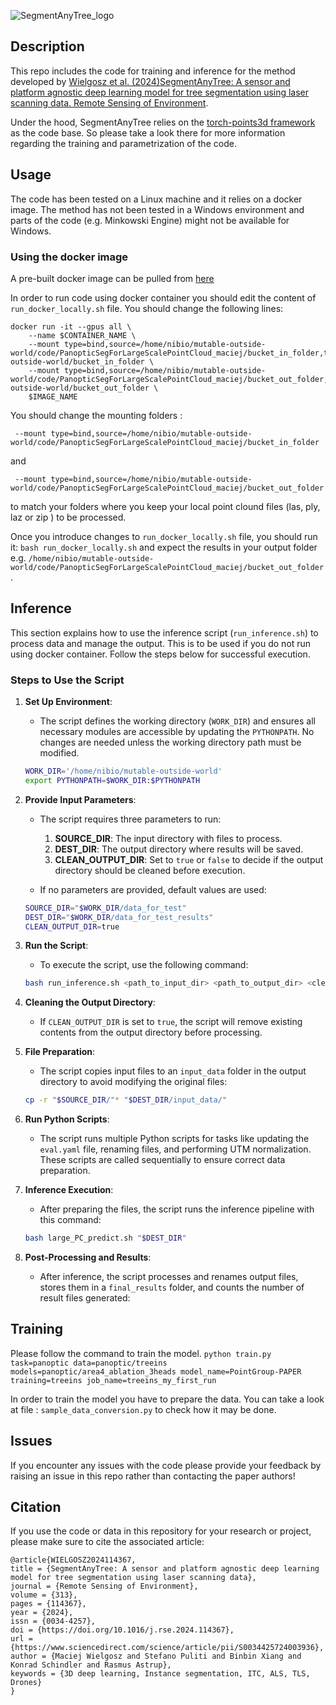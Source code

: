  
![SegmentAnyTree_logo](https://github.com/user-attachments/assets/8849a4b2-3bb3-4c6d-b1f1-13f91efc0936)

## Description
This repo includes the code for training and inference for the method developed by [Wielgosz et al. (2024)SegmentAnyTree: A sensor and platform agnostic deep learning model for tree segmentation using laser scanning data. Remote Sensing of Environment](https://www.sciencedirect.com/science/article/pii/S0034425724003936). 

Under the hood, SegmentAnyTree relies on the [torch-points3d framework](https://github.com/torch-points3d/torch-points3d) as the code base. So please take a look there for more information regarding the training and parametrization of the code.

## Usage
The code has been tested on a Linux machine and it relies on a docker image. The method has not been tested in a Windows environment and parts of the code (e.g. Minkowski Engine) might not be available for Windows.

### Using the docker image

A pre-built docker image can be pulled from [here](https://hub.docker.com/repository/docker/donaldmaen/segment-any-tree/general)

In order to run code using docker container you should edit the content of `run_docker_locally.sh` file.  You should change the following lines:
```
docker run -it --gpus all \
    --name $CONTAINER_NAME \
    --mount type=bind,source=/home/nibio/mutable-outside-world/code/PanopticSegForLargeScalePointCloud_maciej/bucket_in_folder,target=/home/nibio/mutable-outside-world/bucket_in_folder \
    --mount type=bind,source=/home/nibio/mutable-outside-world/code/PanopticSegForLargeScalePointCloud_maciej/bucket_out_folder,target=/home/nibio/mutable-outside-world/bucket_out_folder \
    $IMAGE_NAME
```

You should change the mounting folders : 
```
 --mount type=bind,source=/home/nibio/mutable-outside-world/code/PanopticSegForLargeScalePointCloud_maciej/bucket_in_folder
```
and 
```
 --mount type=bind,source=/home/nibio/mutable-outside-world/code/PanopticSegForLargeScalePointCloud_maciej/bucket_out_folder
```
to match your folders where you keep your local point clound files (las, ply, laz or zip ) to be processed. 

Once you introduce changes to `run_docker_locally.sh` file, you should run it: `bash run_docker_locally.sh` and expect the results in your output folder e.g. `/home/nibio/mutable-outside-world/code/PanopticSegForLargeScalePointCloud_maciej/bucket_out_folder`.


## Inference
This section explains how to use the inference script (`run_inference.sh`) to process data and manage the output. This is to be used if you do not run using docker container.
Follow the steps below for successful execution. 

### Steps to Use the Script

1. **Set Up Environment**:
   - The script defines the working directory (`WORK_DIR`) and ensures all necessary modules are accessible by updating the `PYTHONPATH`. No changes are needed unless the working directory path must be modified.
   ```bash
   WORK_DIR='/home/nibio/mutable-outside-world'
   export PYTHONPATH=$WORK_DIR:$PYTHONPATH
   ```

2. **Provide Input Parameters**:
   - The script requires three parameters to run:
     1. **SOURCE_DIR**: The input directory with files to process.
     2. **DEST_DIR**: The output directory where results will be saved.
     3. **CLEAN_OUTPUT_DIR**: Set to `true` or `false` to decide if the output directory should be cleaned before execution.

   - If no parameters are provided, default values are used:
   ```bash
   SOURCE_DIR="$WORK_DIR/data_for_test"
   DEST_DIR="$WORK_DIR/data_for_test_results"
   CLEAN_OUTPUT_DIR=true
   ```

3. **Run the Script**:
   - To execute the script, use the following command:
   ```bash
   bash run_inference.sh <path_to_input_dir> <path_to_output_dir> <clean_output_dir>
   ```

4. **Cleaning the Output Directory**:
   - If `CLEAN_OUTPUT_DIR` is set to `true`, the script will remove existing contents from the output directory before processing.

5. **File Preparation**:
   - The script copies input files to an `input_data` folder in the output directory to avoid modifying the original files:
   ```bash
   cp -r "$SOURCE_DIR/"* "$DEST_DIR/input_data/"
   ```

6. **Run Python Scripts**:
   - The script runs multiple Python scripts for tasks like updating the `eval.yaml` file, renaming files, and performing UTM normalization. These scripts are called sequentially to ensure correct data preparation.

7. **Inference Execution**:
   - After preparing the files, the script runs the inference pipeline with this command:
   ```bash
   bash large_PC_predict.sh "$DEST_DIR"
   ```

8. **Post-Processing and Results**:
   - After inference, the script processes and renames output files, stores them in a `final_results` folder, and counts the number of result files generated:
 


## Training
Please follow the command to train the model.
`python train.py task=panoptic data=panoptic/treeins models=panoptic/area4_ablation_3heads model_name=PointGroup-PAPER training=treeins job_name=treeins_my_first_run`

In order to train the model you have to prepare the data. You can take a look at file : `sample_data_conversion.py` to check how it may be done. 

## Issues
If you encounter any issues with the code please provide your feedback by raising an issue in this repo rather than contacting the paper authors!

## Citation
If you use the code or data in this repository for your research or project, please make sure to cite the associated article:

```
@article{WIELGOSZ2024114367,
title = {SegmentAnyTree: A sensor and platform agnostic deep learning model for tree segmentation using laser scanning data},
journal = {Remote Sensing of Environment},
volume = {313},
pages = {114367},
year = {2024},
issn = {0034-4257},
doi = {https://doi.org/10.1016/j.rse.2024.114367},
url = {https://www.sciencedirect.com/science/article/pii/S0034425724003936},
author = {Maciej Wielgosz and Stefano Puliti and Binbin Xiang and Konrad Schindler and Rasmus Astrup},
keywords = {3D deep learning, Instance segmentation, ITC, ALS, TLS, Drones}
}
```
